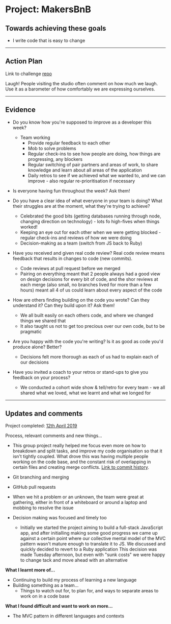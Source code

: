 # Project: MakersBnB

## Towards achieving these goals

- I write code that is easy to change

------

## Action Plan

Link to challenge [repo](https://github.com/makersacademy/course/tree/master/makersbnb)

Laugh! People visiting the studio often comment on how much we laugh. Use it as a barometer of how comfortably we are expressing ourselves.

------

## Evidence

- Do you know how you're supposed to improve as a developer this week?
  - Team working
    - Provide regular feedback to each other
    - Mob to solve problems
    - Regular check-ins to see how people are doing, how things are progressing, any blockers
    - Regular switching of pair partners and areas of work, to share knowledge and learn about all areas of the application
    - Daily retros to see if we achieved what we wanted to, and we can improve - also regular re-prioritisation if necessary

- Is everyone having fun throughout the week? Ask them!
- Do you have a clear idea of what everyone in your team is doing? What their struggles are at the moment, what they're trying to achieve?
  - Celebrated the good bits (getting databases running through node, changing direction on technology) - lots fo high-fives when things worked!
  - Keeping an eye out for each other when we were getting blocked - regular check-ins and reviews of how we were doing
  - Decision-making as a team (switch from JS back to Ruby)

- Have you received and given real code review? Real code review means feedback that results in changes to code (new commits).
  - Code reviews at pull request before we merged
  - Pairing on everything meant that 2 people always had a good view on design decisions for every bit of code, and the shor reviews at each merge (also small, no branches lived for more than a few hours) meant all 4 of us could learn about every aspect of the code

- How are others finding building on the code you wrote? Can they understand it? Can they build upon it? Ask them!
  - We all built easily on each others code, and where we changed things we shared that
  - It also taught us not to get too precious over our own code, but to be pragmatic

- Are you happy with the code you're writing? Is it as good as code you'd produce alone? Better?
  - Decisions felt more thorough as each of us had to explain each of our decisions

- Have you invited a coach to your retros or stand-ups to give you feedback on your process?
  - We conducted a cohort wide show & tell/retro for every team - we all shared what we loved, what we learnt and what we longed for 

------

## Updates and comments

Project completed: [12th April 2019](https://github.com/mattTea/makersBnB)

Process, relevant comments and new things...
- This group project really helped me focus even more on how to breakdown and split tasks, and improve my code organisation so that it isn't tightly coupled. What drove this was having multiple people working on the code base, and the constant risk of overlapping in certain files and creating merge conflicts. [Link to commit history](https://github.com/mattTea/makersBnB/commits/master).

- Git branching and merging

- GitHub pull requests

- When we hit a problem or an unknown, the team were great at gathering, either in front of a whiteboard or around a laptop and mobbing to resolve the issue

- Decision making was focused and timely too
  - Initially we started the project aiming to build a full-stack JavaScript app, and after initialling making some good progress we came up against a certain point where our collective mental model of the MVC pattern wasn't mature enough to translate it to JS. We discussed and quickly decided to revert to a Ruby application
  This decision was made Tuesday afternoon, but even with "sunk costs" we were happy to change tack and move ahead with an alternative


**What I learnt more of...**

- Continuing to build my process of learning a new language
- Building something as a team...
  - Things to watch out for, to plan for, and ways to separate areas to work on in a code base


**What I found difficult and want to work on more...**

- The MVC pattern in different languages and contexts

